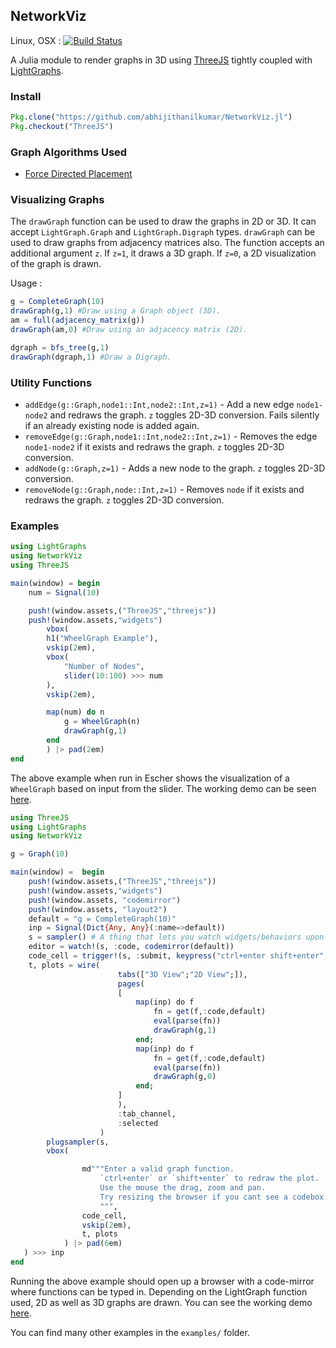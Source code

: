## NetworkViz
Linux, OSX : [![Build Status](https://travis-ci.org/abhijithanilkumar/NetworkViz.jl.svg)](https://travis-ci.org/abhijithanilkumar/NetworkViz.jl)

A Julia module to render graphs in 3D using [ThreeJS](https://github.com/rohitvarkey/ThreeJS.jl) tightly coupled with [LightGraphs](https://github.com/JuliaGraphs/LightGraphs.jl).

### Install

```julia
Pkg.clone("https://github.com/abhijithanilkumar/NetworkViz.jl")
Pkg.checkout("ThreeJS")
```
### Graph Algorithms Used

* [Force Directed Placement](http://emr.cs.iit.edu/~reingold/force-directed.pdf)

### Visualizing Graphs

The `drawGraph` function can be used to draw the graphs in 2D or 3D. It can accept `LightGraph.Graph` and `LightGraph.Digraph` types. `drawGraph` can be used to draw graphs from adjacency matrices also. The function accepts an additional argument `z`. If `z=1`, it draws a 3D graph. If `z=0`, a 2D visualization of the graph is drawn.

Usage : 
```julia
g = CompleteGraph(10)
drawGraph(g,1) #Draw using a Graph object (3D).
am = full(adjacency_matrix(g))
drawGraph(am,0) #Draw using an adjacency matrix (2D).

dgraph = bfs_tree(g,1)
drawGraph(dgraph,1) #Draw a Digraph.
```
### Utility Functions

* `addEdge(g::Graph,node1::Int,node2::Int,z=1)` - Add a new edge `node1-node2` and redraws the graph. `z` toggles 2D-3D conversion. Fails silently if an already existing node is added again.
* `removeEdge(g::Graph,node1::Int,node2::Int,z=1)` - Removes the edge `node1-node2` if it exists and redraws the graph. `z` toggles 2D-3D conversion.
* `addNode(g::Graph,z=1)` - Adds a new node to the graph. `z` toggles 2D-3D conversion.
* `removeNode(g::Graph,node::Int,z=1)` - Removes `node` if it exists and redraws the graph. `z` toggles 2D-3D conversion.

### Examples

```julia
using LightGraphs
using NetworkViz
using ThreeJS

main(window) = begin
    num = Signal(10)

    push!(window.assets,("ThreeJS","threejs"))
    push!(window.assets,"widgets")
        vbox(
        h1("WheelGraph Example"),
        vskip(2em),
        vbox(
            "Number of Nodes",
            slider(10:100) >>> num
        ),
        vskip(2em),

        map(num) do n
            g = WheelGraph(n)
            drawGraph(g,1)
        end
        ) |> pad(2em)
end
```

The above example when run in Escher shows the visualization of a `WheelGraph` based on input from the slider. The working demo can be seen [here](https://youtu.be/qd8LmY2XBHg).


```julia
using ThreeJS
using LightGraphs
using NetworkViz

g = Graph(10)

main(window) =  begin
    push!(window.assets,("ThreeJS","threejs"))
    push!(window.assets,"widgets")
    push!(window.assets, "codemirror")
    push!(window.assets, "layout2")
    default = "g = CompleteGraph(10)"
    inp = Signal(Dict{Any, Any}(:name=>default))
    s = sampler() # A thing that lets you watch widgets/behaviors upon updates to other behaviors
    editor = watch!(s, :code, codemirror(default))
    code_cell = trigger!(s, :submit, keypress("ctrl+enter shift+enter", editor))
    t, plots = wire(
                        tabs(["3D View";"2D View";]),
                        pages(
                        [
                            map(inp) do f
                                fn = get(f,:code,default)
                                eval(parse(fn))
                                drawGraph(g,1)
                            end;
                            map(inp) do f
                                fn = get(f,:code,default)
                                eval(parse(fn))
                                drawGraph(g,0)
                            end;
                        ]
                        ),
                        :tab_channel,
                        :selected
                    )
        plugsampler(s,
        vbox(

                md"""Enter a valid graph function.
                    `ctrl+enter` or `shift+enter` to redraw the plot.
                    Use the mouse the drag, zoom and pan.
                    Try resizing the browser if you cant see a codebox.
                    """,
                code_cell,
                vskip(2em),
                t, plots
            ) |> pad(6em)
   ) >>> inp
end
```
Running the above example should open up a browser with a code-mirror where functions can be typed in. Depending on the LightGraph function used, 2D as well as 3D graphs are drawn. You can see the working demo [here](https://www.youtube.com/watch?v=Ac3cneCRTZo).

You can find many other examples in the `examples/` folder.

